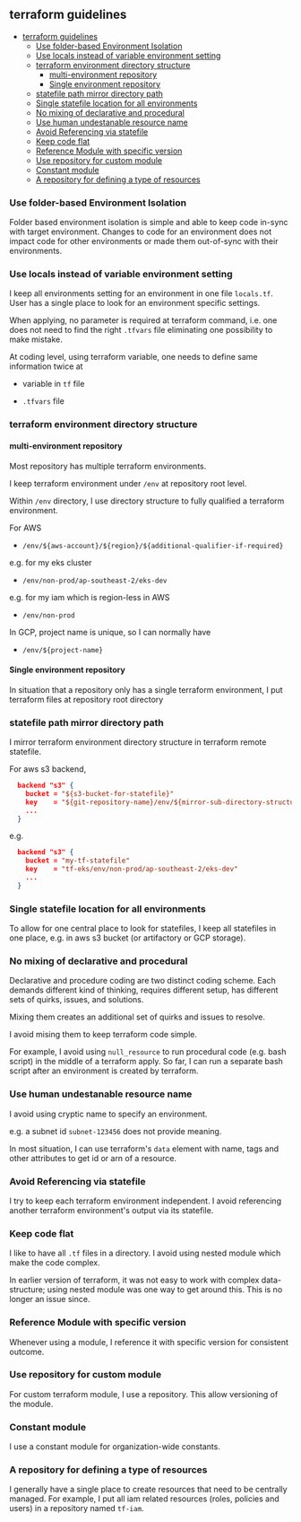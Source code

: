 ## terraform guidelines

- [terraform guidelines](#terraform-guidelines)
  - [Use folder-based Environment Isolation](#use-folder-based-environment-isolation)
  - [Use locals instead of variable environment setting](#use-locals-instead-of-variable-environment-setting)
  - [terraform environment directory structure](#terraform-environment-directory-structure)
    - [multi-environment repository](#multi-environment-repository)
    - [Single environment repository](#single-environment-repository)
  - [statefile path mirror directory path](#statefile-path-mirror-directory-path)
  - [Single statefile location for all environments](#single-statefile-location-for-all-environments)
  - [No mixing of declarative and procedural](#no-mixing-of-declarative-and-procedural)
  - [Use human undestanable resource name](#use-human-undestanable-resource-name)
  - [Avoid Referencing via statefile](#avoid-referencing-via-statefile)
  - [Keep code flat](#keep-code-flat)
  - [Reference Module with specific version](#reference-module-with-specific-version)
  - [Use repository for custom module](#use-repository-for-custom-module)
  - [Constant module](#constant-module)
  - [A repository for defining a type of resources](#a-repository-for-defining-a-type-of-resources)

### Use folder-based Environment Isolation

Folder based environment isolation is simple and able to keep code in-sync with target environment. Changes to code for an environment does not impact code for other environments or made them out-of-sync with their environments.

### Use locals instead of variable environment setting

I keep all environments setting for an environment in one file `locals.tf`. User has a single place to look for an environment specific settings.

When applying, no parameter is required at terraform command, i.e. one does not need to find the right `.tfvars` file eliminating one possibility to make mistake. 

At coding level, using terraform variable, one needs to define same information twice at

- variable in `tf` file

- `.tfvars` file

### terraform environment directory structure

#### multi-environment repository

Most repository has multiple terraform environments.

I keep terraform environment under `/env` at repository root level.

Within `/env` directory, I use directory structure to fully qualified a terraform environment.

For AWS

- `/env/${aws-account}/${region}/${additional-qualifier-if-required}`

e.g. for my eks cluster

- `/env/non-prod/ap-southeast-2/eks-dev`

e.g. for my iam which is region-less in AWS

- `/env/non-prod`

In GCP, project name is unique, so I can normally have

- `/env/${project-name}`

#### Single environment repository

In situation that a repository only has a single terraform environment, I put terraform files at repository root directory

### statefile path mirror directory path

I mirror terraform environment directory structure in terraform remote statefile.

For aws s3 backend,
```json
  backend "s3" {
    bucket = "${s3-bucket-for-statefile}"
    key    = "${git-repository-name}/env/${mirror-sub-directory-structure}"
    ...
  }
```

e.g.
```json
  backend "s3" {
    bucket = "my-tf-statefile"
    key    = "tf-eks/env/non-prod/ap-southeast-2/eks-dev"
    ...
  }
```

### Single statefile location for all environments

To allow for one central place to look for statefiles, I keep all statefiles in one place, e.g. in aws s3 bucket (or artifactory or GCP storage).

### No mixing of declarative and procedural

Declarative and procedure coding are two distinct coding scheme. Each demands different kind of thinking, requires different setup, has different sets of quirks, issues, and solutions.

Mixing them creates an additional set of quirks and issues to resolve.

I avoid mising them to keep terraform code simple.

For example, I avoid using `null_resource` to run procedural code (e.g. bash script) in the middle of a terraform apply. So far, I can run a separate bash script after an environment is created by terraform.

### Use human undestanable resource name

I avoid using cryptic name to specify an environment.

e.g. a subnet id `subnet-123456` does not provide meaning.

In most situation, I can use terraform's `data` element with name, tags and other attributes to get id or arn of a resource.

### Avoid Referencing via statefile

I try to keep each terraform environment independent. I avoid referencing another terraform environment's output via its statefile.

### Keep code flat

I like to have all `.tf` files in a directory. I avoid using nested module which make the code complex.

In earlier version of terraform, it was not easy to work with complex data-structure; using nested module was one way to get around this. This is no longer an issue since.

### Reference Module with specific version

Whenever using a module, I reference it with specific version for consistent outcome.

### Use repository for custom module

For custom terraform module, I use a repository. This allow versioning of the module.

### Constant module

I use a constant module for organization-wide constants.

### A repository for defining a type of resources

I generally have a single place to create resources that need to be centrally managed. For example, I put all iam related resources (roles, policies and users) in a repository named `tf-iam`.




